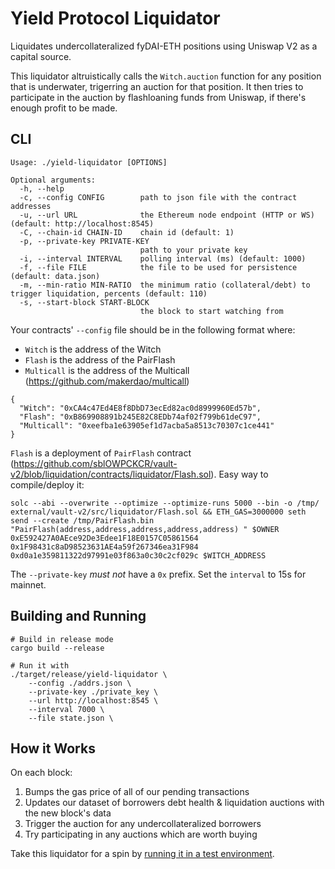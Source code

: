 # Yield Protocol Liquidator

Liquidates undercollateralized fyDAI-ETH positions using Uniswap V2 as a capital source.

This liquidator altruistically calls the `Witch.auction` function for any
position that is underwater, trigerring an auction for that position. It then tries
to participate in the auction by flashloaning funds from Uniswap, if there's enough
profit to be made.

## CLI

```
Usage: ./yield-liquidator [OPTIONS]

Optional arguments:
  -h, --help
  -c, --config CONFIG        path to json file with the contract addresses
  -u, --url URL              the Ethereum node endpoint (HTTP or WS) (default: http://localhost:8545)
  -C, --chain-id CHAIN-ID    chain id (default: 1)
  -p, --private-key PRIVATE-KEY
                             path to your private key
  -i, --interval INTERVAL    polling interval (ms) (default: 1000)
  -f, --file FILE            the file to be used for persistence (default: data.json)
  -m, --min-ratio MIN-RATIO  the minimum ratio (collateral/debt) to trigger liquidation, percents (default: 110)
  -s, --start-block START-BLOCK
                             the block to start watching from
```

Your contracts' `--config` file should be in the following format where:
 * `Witch` is the address of the Witch
 * `Flash` is the address of the PairFlash
 * `Multicall` is the address of the Multicall (https://github.com/makerdao/multicall)
```
{
  "Witch": "0xCA4c47Ed4E8f8DbD73ecEd82ac0d8999960Ed57b",
  "Flash": "0xB869908891b245E82C8EDb74af02f799b61deC97",
  "Multicall": "0xeefba1e63905ef1d7acba5a8513c70307c1ce441"
}
```

`Flash` is a deployment of `PairFlash` contract (https://github.com/sblOWPCKCR/vault-v2/blob/liquidation/contracts/liquidator/Flash.sol). Easy way to compile/deploy it:
```
solc --abi --overwrite --optimize --optimize-runs 5000 --bin -o /tmp/ external/vault-v2/src/liquidator/Flash.sol && ETH_GAS=3000000 seth send --create /tmp/PairFlash.bin "PairFlash(address,address,address,address,address) " $OWNER 0xE592427A0AEce92De3Edee1F18E0157C05861564 0x1F98431c8aD98523631AE4a59f267346ea31F984 0xd0a1e359811322d97991e03f863a0c30c2cf029c $WITCH_ADDRESS
```

The `--private-key` _must not_ have a `0x` prefix. Set the `interval` to 15s for mainnet.

## Building and Running

```
# Build in release mode
cargo build --release

# Run it with 
./target/release/yield-liquidator \
    --config ./addrs.json \
    --private-key ./private_key \
    --url http://localhost:8545 \
    --interval 7000 \
    --file state.json \
```

## How it Works

On each block:
1. Bumps the gas price of all of our pending transactions
2. Updates our dataset of borrowers debt health & liquidation auctions with the new block's data
3. Trigger the auction for any undercollateralized borrowers
4. Try participating in any auctions which are worth buying

Take this liquidator for a spin by [running it in a test environment](TESTNET.md).
